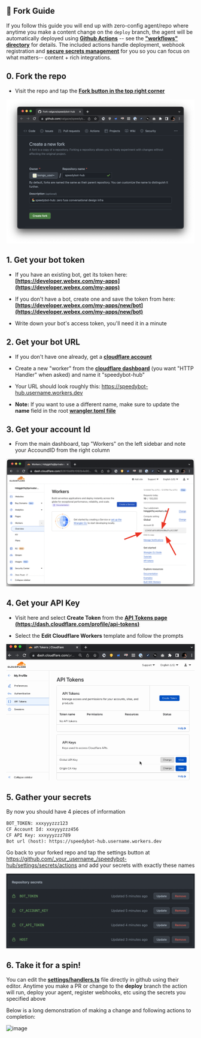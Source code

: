 ## 🍴 Fork Guide

If you follow this guide you will end up with zero-config agent/repo where anytime you make a content change on the `deploy` branch, the agent will be automatically deployed using **[Github Actions](https://github.com/features/actions)** -- see the **["workflows" directory](./../.github/workflows/)** for details. The included actions handle deployment, webhook registration and **[secure secrets management](https://docs.github.com/en/actions/security-guides/encrypted-secrets)** for you so you can focus on what matters-- content + rich integrations.

## 0. Fork the repo

- Visit the repo and tap the **[Fork button in the top right corner](https://github.com/valgaze/speedybot-hub/fork)**

![image](./assets/fork.png)

## 1. Get your bot token

- If you have an existing bot, get its token here: **[https://developer.webex.com/my-apps](https://developer.webex.com/my-apps)**

- If you don't have a bot, create one and save the token from here: **[https://developer.webex.com/my-apps/new/bot](https://developer.webex.com/my-apps/new/bot)**

- Write down your bot's access token, you'll need it in a minute

## 2. Get your bot URL

- If you don't have one already, get a **[cloudflare account](https://dash.cloudflare.com/sign-up)**

- Create a new "worker" from the **[cloudflare dashboard](https://dash.cloudflare.com)** (you want "HTTP Handler" when asked) and name it "speedybot-hub"

- Your URL should look roughly this: https://speedybot-hub.username.workers.dev

- **Note:** If you want to use a different name, make sure to update the **name** field in the root **[wrangler.toml fiile](./../wrangler.toml)**

## 3. Get your account Id

- From the main dashboard, tap "Workers" on the left sidebar and note your AccoundID from the right column

![image](./assets/account_id.png)

## 4. Get your API Key

- Visit here and select **Create Token** from the **[API Tokens page (https://dash.cloudflare.com/profile/api-tokens)](https://dash.cloudflare.com/profile/api-tokens)**

- Select the **Edit Cloudflare Workers** template and follow the prompts

![image](./assets/api_token.gif)

## 5. Gather your secrets

By now you should have 4 pieces of information

```
BOT_TOKEN: xxxyyyzzz123
CF Account Id: xxxyyyzzz456
CF API Key: xxxyyyzzz789
Bot url (host): https://speedybot-hub.username.workers.dev
```

Go back to your forked repo and tap the settings button at https://github.com/_your_username_/speedybot-hub/settings/secrets/actions and add your secrets with exactly these names

![image](./assets/secrets.png)

## 6. Take it for a spin!

You can edit the **[settings/handlers.ts](../settings/handlers.ts)** file directly in github using their editor. Anytime you make a PR or change to the **deploy** branch the action will run, deploy your agent, register webhooks, etc using the secrets you specified above

Below is a long demonstration of making a change and following actions to completion:

![image](./assets/content_edit.gif)
